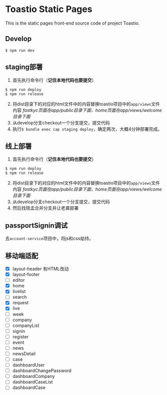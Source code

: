 # Toastio Static Pages
This is the static pages front-end source code of project Toastio.

## Develop

```shell
$ npm run dev
```

## staging部署
1. 首先执行命令行（**记住本地代码也要提交**）
```shell
$ npm run deploy
$ npm run release
```
2. 将dist目录下的对应的html文件中的内容替换toastio项目中的`app/views`文件内容
*fastkyc页面在app/public目录下面，home页面在app/views/welcome目录下面*
3. 从develop分支checkout一个分支提交，提交代码
4. 执行`$ bundle exec cap staging deploy`，确定两次，大概4分钟部署完成。


## 线上部署
1. 首先执行命令行（**记住本地代码也要提交**）
```shell
$ npm run deploy
$ npm run release
```
2. 将dist目录下的对应的html文件中的内容替换toastio项目中的`app/views`文件内容
*fastkyc页面在app/public目录下面，home页面在app/views/welcome目录下面*
3. 从develop分支checkout一个分支提交，提交代码
4. 然后找晓孟合并分支并让老龚部署

## passportSignin调试

去`account-service`项目中，将js和css劫持。

## 移动端适配

* [x] layout-header 有HTML改动
* [x] layout-footer
* [ ] editor
* [x] home
* [x] livelist
* [ ] search
* [x] request
* [x] live
* [ ] week
* [ ] company
* [ ] companyList
* [ ] signin
* [ ] register
* [ ] event
* [ ] news
* [ ] newsDetail
* [ ] case
* [ ] dashboardUser
* [ ] dashboardChangePassword
* [ ] dashboardCompany
* [ ] dashboardCaseList
* [ ] dashboardCase

